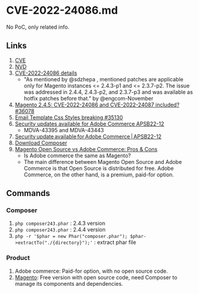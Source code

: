 # CVE-2022-24086.md
No PoC, only related info.

## Links
1. [CVE](https://cve.mitre.org/cgi-bin/cvename.cgi?name=CVE-2022-24086)
2. [NVD](https://nvd.nist.gov/vuln/detail/CVE-2022-24086#match-7603952)
3. [CVE-2022-24086 details](https://github.com/magento/magento2/issues/36078)
    - "As mentioned by @sdzhepa , mentioned patches are applicable only for Magento instances <= 2.4.3-p1 and <= 2.3.7-p2. The issue was addressed in 2.4.4, 2.4.3-p2, and 2.3.7-p3 and was available as hotfix patches before that." by @engcom-November
4. [Magento 2.4.5: CVE-2022-24086 and CVE-2022-24087 included? #36078](https://github.com/magento/magento2/issues/36078)
5. [Email Template Css Styles breaking #35130](https://github.com/magento/magento2/issues/35130)
6. [Security updates available for Adobe Commerce APSB22-12](https://support.magento.com/hc/en-us/articles/4426353041293-Security-updates-available-for-Adobe-Commerce-APSB22-12)
    - MDVA-43395 and MDVA-43443
7. [Security update available for Adobe Commerce | APSB22-12](https://helpx.adobe.com/security/products/magento/apsb22-12.html)
8. [Download Composer](https://getcomposer.org/download/)
9. [Magento Open Source vs Adobe Commerce: Pros & Cons](https://www.vaimo.com/magento-open-source-vs-adobe-commerce/)
    - Is Adobe commerce the same as Magento?
    - The main difference between Magento Open Source and Adobe Commerce is that Open Source is distributed for free. Adobe Commerce, on the other hand, is a premium, paid-for option.

## Commands
### Composer
1. ``php composer243.phar`` : 2.4.3 version
2. ``php composer243.phar`` : 2.4.4 version
3. ``php -r '$phar = new Phar("composer.phar"); $phar->extractTo("./{directory}");'`` : extract phar file

### Product
1. Adobe commerce: Paid-for option, with no open source code.
2. [Magento](https://devdocs.magento.com/guides/v2.4/install-gde/composer.html): Free version with open source code, need Composer to manage its components and dependencies.

